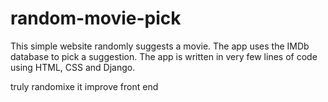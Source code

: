 # random-movie-pick
This simple website randomly suggests a movie. The app uses the IMDb database to pick a suggestion. The app is written in very few lines of code using HTML, CSS and Django.


truly randomixe it
improve front end
